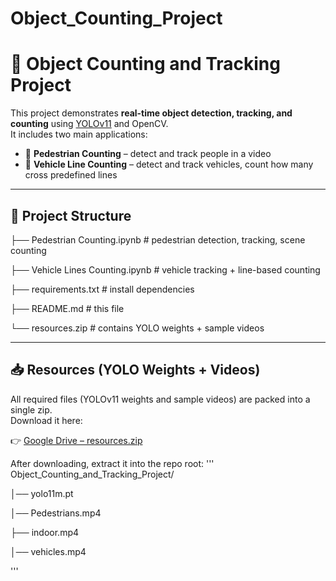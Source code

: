 # Object_Counting_Project


# 🧮 Object Counting and Tracking Project

This project demonstrates **real-time object detection, tracking, and counting** using [YOLOv11](https://github.com/ultralytics/ultralytics) and OpenCV.  
It includes two main applications:

- 👤 **Pedestrian Counting** – detect and track people in a video
- 🚗 **Vehicle Line Counting** – detect and track vehicles, count how many cross predefined lines

---

## 📂 Project Structure


├── Pedestrian Counting.ipynb # pedestrian detection, tracking, scene counting

├── Vehicle Lines Counting.ipynb # vehicle tracking + line-based counting

├── requirements.txt # install dependencies

├── README.md # this file

└── resources.zip # contains YOLO weights + sample videos


---

## 📥 Resources (YOLO Weights + Videos)

All required files (YOLOv11 weights and sample videos) are packed into a single zip.  
Download it here:  

👉 [Google Drive – resources.zip](https://drive.google.com/drive/folders/1E6hmhKR9nbLMrpmqx9NM4lJca9bms_O6?usp=sharing)

After downloading, extract it into the repo root:
'''
Object_Counting_and_Tracking_Project/

│── yolo11m.pt

│── Pedestrians.mp4

├── indoor.mp4

│── vehicles.mp4

'''
